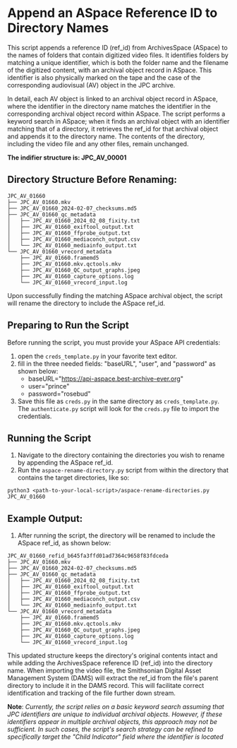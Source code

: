 # Append an ASpace Reference ID to Directory Names

This script appends a reference ID (ref_id) from ArchivesSpace (ASpace) to the names of folders that contain digitized video files. It identifies folders by matching a unique identifier, which is both the folder name and the filename of the digitized content, with an archival object record in ASpace. This identifier is also physically marked on the tape and the case of the corresponding audiovisual (AV) object in the JPC archive.

In detail, each AV object is linked to an archival object record in ASpace, where the identifier in the directory name matches the identifier in the corresponding archival object record within ASpace. The script performs a keyword search in ASpace; when it finds an archival object with an identifier matching that of a directory, it retrieves the ref_id for that archival object and appends it to the directory name. The contents of the directory, including the video file and any other files, remain unchanged.

**The indifier structure is: JPC_AV_00001**

## Directory Structure Before Renaming:

```
JPC_AV_01660
├── JPC_AV_01660.mkv
├── JPC_AV_01660_2024-02-07_checksums.md5
├── JPC_AV_01660_qc_metadata
│   ├── JPC_AV_01660_2024_02_08_fixity.txt
│   ├── JPC_AV_01660_exiftool_output.txt
│   ├── JPC_AV_01660_ffprobe_output.txt
│   ├── JPC_AV_01660_mediaconch_output.csv
│   └── JPC_AV_01660_mediainfo_output.txt
└── JPC_AV_01660_vrecord_metadata
    ├── JPC_AV_01660.framemd5
    ├── JPC_AV_01660.mkv.qctools.mkv
    ├── JPC_AV_01660_QC_output_graphs.jpeg
    ├── JPC_AV_01660_capture_options.log
    └── JPC_AV_01660_vrecord_input.log
```
Upon successfully finding the matching ASpace archival object, the script will rename the directory to include the ASpace ref_id.

## Preparing to Run the Script

Before running the script, you must provide your ASpace API credentials:

1. open the `creds_template.py` in your favorite text editor. 
1. fill in the three needed fields: "baseURL", "user", and "password" as shown below:
    -   baseURL="https://api-aspace.best-archive-ever.org"
    -   user="prince"
    -   password="rosebud"
1. Save this file as `creds.py` in the same directory as `creds_template.py`. The `authenticate.py` script will look for the `creds.py` file to import the credentials.

## Running the Script

1. Navigate to the directory containing the directories you wish to rename by appending the ASpace ref_id.
1. Run the `aspace-rename-directory.py` script from within the directory that contains the target directories, like so:

`python3 <path-to-your-local-script>/aspace-rename-directories.py JPC_AV_01660`

## Example Output:

1. After running the script, the directory will be renamed to include the ASpace ref_id, as shown below:
```
JPC_AV_01660_refid_b645fa3ffd01ad7364c9658f83fdceda
├── JPC_AV_01660.mkv
├── JPC_AV_01660_2024-02-07_checksums.md5
├── JPC_AV_01660_qc_metadata
│   ├── JPC_AV_01660_2024_02_08_fixity.txt
│   ├── JPC_AV_01660_exiftool_output.txt
│   ├── JPC_AV_01660_ffprobe_output.txt
│   ├── JPC_AV_01660_mediaconch_output.csv
│   └── JPC_AV_01660_mediainfo_output.txt
└── JPC_AV_01660_vrecord_metadata
    ├── JPC_AV_01660.framemd5
    ├── JPC_AV_01660.mkv.qctools.mkv
    ├── JPC_AV_01660_QC_output_graphs.jpeg
    ├── JPC_AV_01660_capture_options.log
    └── JPC_AV_01660_vrecord_input.log
```

This updated structure keeps the directory's original contents intact and while adding the ArchivesSpace reference ID (ref_id) into the directory name. When importing the video file, the Smithsonian Digital Asset Management System (DAMS) will extract the ref_id from the file's parent directory to include it in the DAMS record. This will facilitate correct identification and tracking of the file further down stream.

**Note**: *Currently, the script relies on a basic keyword search assuming that JPC identifiers are unique to individual archival objects. However, if these identifiers appear in multiple archival objects, this approach may not be sufficient. In such cases, the script's search strategy can be refined to specifically target the "Child Indicator" field where the identifier is located*
